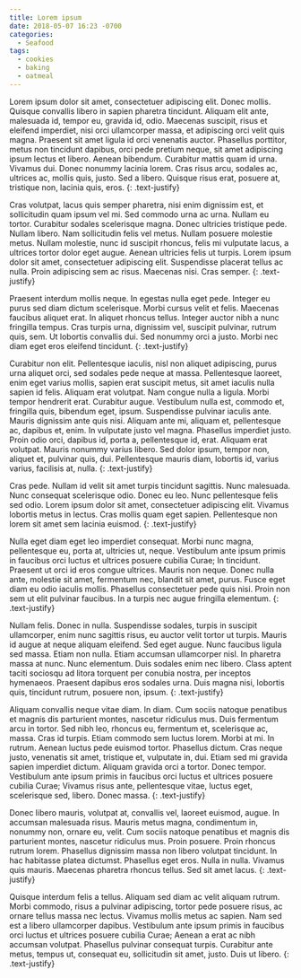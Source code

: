 ```yaml
---
title: Lorem ipsum
date: 2018-05-07 16:23 -0700
categories:
  - Seafood
tags:
  - cookies
  - baking
  - oatmeal
---
```


Lorem ipsum dolor sit amet, consectetuer adipiscing elit. Donec mollis. Quisque
convallis libero in sapien pharetra tincidunt. Aliquam elit ante, malesuada id,
tempor eu, gravida id, odio. Maecenas suscipit, risus et eleifend imperdiet,
nisi orci ullamcorper massa, et adipiscing orci velit quis magna. Praesent sit
amet ligula id orci venenatis auctor. Phasellus porttitor, metus non tincidunt
dapibus, orci pede pretium neque, sit amet adipiscing ipsum lectus et libero.
Aenean bibendum. Curabitur mattis quam id urna. Vivamus dui. Donec nonummy
lacinia lorem. Cras risus arcu, sodales ac, ultrices ac, mollis quis, justo. Sed
a libero. Quisque risus erat, posuere at, tristique non, lacinia quis, eros.
{: .text-justify}

Cras volutpat, lacus quis semper pharetra, nisi enim dignissim est, et
sollicitudin quam ipsum vel mi. Sed commodo urna ac urna. Nullam eu tortor.
Curabitur sodales scelerisque magna. Donec ultricies tristique pede. Nullam
libero. Nam sollicitudin felis vel metus. Nullam posuere molestie metus. Nullam
molestie, nunc id suscipit rhoncus, felis mi vulputate lacus, a ultrices tortor
dolor eget augue. Aenean ultricies felis ut turpis. Lorem ipsum dolor sit amet,
consectetuer adipiscing elit. Suspendisse placerat tellus ac nulla. Proin
adipiscing sem ac risus. Maecenas nisi. Cras semper.
{: .text-justify}

Praesent interdum mollis neque. In egestas nulla eget pede. Integer eu purus sed
diam dictum scelerisque. Morbi cursus velit et felis. Maecenas faucibus aliquet
erat. In aliquet rhoncus tellus. Integer auctor nibh a nunc fringilla tempus.
Cras turpis urna, dignissim vel, suscipit pulvinar, rutrum quis, sem. Ut
lobortis convallis dui. Sed nonummy orci a justo. Morbi nec diam eget eros
eleifend tincidunt.
{: .text-justify}

Curabitur non elit. Pellentesque iaculis, nisl non aliquet adipiscing, purus
urna aliquet orci, sed sodales pede neque at massa. Pellentesque laoreet, enim
eget varius mollis, sapien erat suscipit metus, sit amet iaculis nulla sapien id
felis. Aliquam erat volutpat. Nam congue nulla a ligula. Morbi tempor hendrerit
erat. Curabitur augue. Vestibulum nulla est, commodo et, fringilla quis,
bibendum eget, ipsum. Suspendisse pulvinar iaculis ante. Mauris dignissim ante
quis nisi. Aliquam ante mi, aliquam et, pellentesque ac, dapibus et, enim. In
vulputate justo vel magna. Phasellus imperdiet justo. Proin odio orci, dapibus
id, porta a, pellentesque id, erat. Aliquam erat volutpat. Mauris nonummy varius
libero. Sed dolor ipsum, tempor non, aliquet et, pulvinar quis, dui.
Pellentesque mauris diam, lobortis id, varius varius, facilisis at, nulla.
{: .text-justify}

Cras pede. Nullam id velit sit amet turpis tincidunt sagittis. Nunc malesuada.
Nunc consequat scelerisque odio. Donec eu leo. Nunc pellentesque felis sed odio.
Lorem ipsum dolor sit amet, consectetuer adipiscing elit. Vivamus lobortis metus
in lectus. Cras mollis quam eget sapien. Pellentesque non lorem sit amet sem
lacinia euismod.
{: .text-justify}

Nulla eget diam eget leo imperdiet consequat. Morbi nunc magna, pellentesque eu,
porta at, ultricies ut, neque. Vestibulum ante ipsum primis in faucibus orci
luctus et ultrices posuere cubilia Curae; In tincidunt. Praesent ut orci id eros
congue ultrices. Mauris non neque. Donec nulla ante, molestie sit amet,
fermentum nec, blandit sit amet, purus. Fusce eget diam eu odio iaculis mollis.
Phasellus consectetuer pede quis nisi. Proin non sem ut elit pulvinar faucibus.
In a turpis nec augue fringilla elementum.
{: .text-justify}

Nullam felis. Donec in nulla. Suspendisse sodales, turpis in suscipit
ullamcorper, enim nunc sagittis risus, eu auctor velit tortor ut turpis. Mauris
id augue at neque aliquam eleifend. Sed eget augue. Nunc faucibus ligula sed
massa. Etiam non nulla. Etiam accumsan ullamcorper nisl. In pharetra massa at
nunc. Nunc elementum. Duis sodales enim nec libero. Class aptent taciti sociosqu
ad litora torquent per conubia nostra, per inceptos hymenaeos. Praesent dapibus
eros sodales urna. Duis magna nisi, lobortis quis, tincidunt rutrum, posuere
non, ipsum.
{: .text-justify}

Aliquam convallis neque vitae diam. In diam. Cum sociis natoque penatibus et
magnis dis parturient montes, nascetur ridiculus mus. Duis fermentum arcu in
tortor. Sed nibh leo, rhoncus eu, fermentum et, scelerisque ac, massa. Cras id
turpis. Etiam commodo sem luctus lorem. Morbi at mi. In rutrum. Aenean luctus
pede euismod tortor. Phasellus dictum. Cras neque justo, venenatis sit amet,
tristique et, vulputate in, dui. Etiam sed mi gravida sapien imperdiet dictum.
Aliquam gravida orci a tortor. Donec tempor. Vestibulum ante ipsum primis in
faucibus orci luctus et ultrices posuere cubilia Curae; Vivamus risus ante,
pellentesque vitae, luctus eget, scelerisque sed, libero. Donec massa.
{: .text-justify}

Donec libero mauris, volutpat at, convallis vel, laoreet euismod, augue. In
accumsan malesuada risus. Mauris metus magna, condimentum in, nonummy non,
ornare eu, velit. Cum sociis natoque penatibus et magnis dis parturient montes,
nascetur ridiculus mus. Proin posuere. Proin rhoncus rutrum lorem. Phasellus
dignissim massa non libero volutpat tincidunt. In hac habitasse platea dictumst.
Phasellus eget eros. Nulla in nulla. Vivamus quis mauris. Maecenas pharetra
rhoncus tellus. Sed sit amet lacus.
{: .text-justify}

Quisque interdum felis a tellus. Aliquam sed diam ac velit aliquam rutrum. Morbi
commodo, risus a pulvinar adipiscing, tortor pede posuere risus, ac ornare
tellus massa nec lectus. Vivamus mollis metus ac sapien. Nam sed est a libero
ullamcorper dapibus. Vestibulum ante ipsum primis in faucibus orci luctus et
ultrices posuere cubilia Curae; Aenean a erat ac nibh accumsan volutpat.
Phasellus pulvinar consequat turpis. Curabitur ante metus, tempus ut, consequat
eu, sollicitudin sit amet, justo. Duis ut libero.
{: .text-justify}

